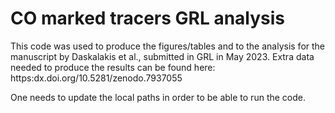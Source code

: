 # CO marked tracers GRL analysis

This code was used to produce the figures/tables and to the analysis for the manuscript by Daskalakis et al., submitted in GRL in May 2023.
Extra data needed to produce the results can be found here: https:dx.doi.org/10.5281/zenodo.7937055

One needs to update the local paths in order to be able to run the code.
